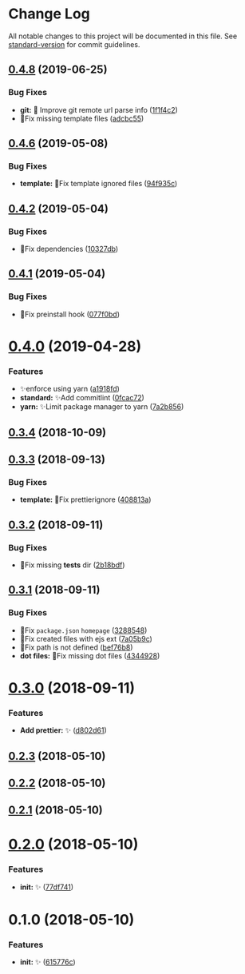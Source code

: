 # Change Log

All notable changes to this project will be documented in this file. See [standard-version](https://github.com/conventional-changelog/standard-version) for commit guidelines.

<a name="0.4.8"></a>
## [0.4.8](https://github.com/vivaxy/create-n/compare/v0.4.7...v0.4.8) (2019-06-25)


### Bug Fixes

* **git:** :bug: Improve git remote url parse info ([1f1f4c2](https://github.com/vivaxy/create-n/commit/1f1f4c2))
* :bug:Fix missing template files ([adcbc55](https://github.com/vivaxy/create-n/commit/adcbc55))



<a name="0.4.7"></a>
## [0.4.6](https://github.com/vivaxy/create-n/compare/v0.4.5...v0.4.6) (2019-05-08)


### Bug Fixes

* **template:** :bug:Fix template ignored files ([94f935c](https://github.com/vivaxy/create-n/commit/94f935c))


<a name="0.4.2"></a>
## [0.4.2](https://github.com/vivaxy/create-n/compare/v0.4.1...v0.4.2) (2019-05-04)


### Bug Fixes

* :bug:Fix dependencies ([10327db](https://github.com/vivaxy/create-n/commit/10327db))



<a name="0.4.1"></a>
## [0.4.1](https://github.com/vivaxy/create-n/compare/v0.4.0...v0.4.1) (2019-05-04)


### Bug Fixes

* :bug:Fix preinstall hook ([077f0bd](https://github.com/vivaxy/create-n/commit/077f0bd))



<a name="0.4.0"></a>
# [0.4.0](https://github.com/vivaxy/create-n/compare/v0.3.4...v0.4.0) (2019-04-28)


### Features

* :sparkles:enforce using yarn ([a1918fd](https://github.com/vivaxy/create-n/commit/a1918fd))
* **standard:** :sparkles:Add commitlint ([0fcac72](https://github.com/vivaxy/create-n/commit/0fcac72))
* **yarn:** :sparkles:Limit package manager to yarn ([7a2b856](https://github.com/vivaxy/create-n/commit/7a2b856))



<a name="0.3.4"></a>
## [0.3.4](https://github.com/vivaxy/create-n/compare/v0.3.3...v0.3.4) (2018-10-09)



<a name="0.3.3"></a>
## [0.3.3](https://github.com/vivaxy/create-n/compare/v0.3.2...v0.3.3) (2018-09-13)


### Bug Fixes

* **template:** :bug:Fix prettierignore ([408813a](https://github.com/vivaxy/create-n/commit/408813a))



<a name="0.3.2"></a>
## [0.3.2](https://github.com/vivaxy/create-n/compare/v0.3.1...v0.3.2) (2018-09-11)


### Bug Fixes

* :bug:Fix missing __tests__ dir ([2b18bdf](https://github.com/vivaxy/create-n/commit/2b18bdf))



<a name="0.3.1"></a>
## [0.3.1](https://github.com/vivaxy/create-n/compare/v0.3.0...v0.3.1) (2018-09-11)


### Bug Fixes

* :bug:Fix `package.json` `homepage` ([3288548](https://github.com/vivaxy/create-n/commit/3288548))
* :bug:Fix created files with ejs ext ([7a05b9c](https://github.com/vivaxy/create-n/commit/7a05b9c))
* :bug:Fix path is not defined ([bef76b8](https://github.com/vivaxy/create-n/commit/bef76b8))
* **dot files:** :bug:Fix missing dot files ([4344928](https://github.com/vivaxy/create-n/commit/4344928))



<a name="0.3.0"></a>
# [0.3.0](https://github.com/vivaxy/create-n/compare/v0.2.3...v0.3.0) (2018-09-11)


### Features

* **Add prettier:** :sparkles: ([d802d61](https://github.com/vivaxy/create-n/commit/d802d61))



<a name="0.2.3"></a>
## [0.2.3](https://github.com/vivaxy/create-n/compare/v0.2.2...v0.2.3) (2018-05-10)



<a name="0.2.2"></a>
## [0.2.2](https://github.com/vivaxy/create-n/compare/v0.2.1...v0.2.2) (2018-05-10)



<a name="0.2.1"></a>
## [0.2.1](https://github.com/vivaxy/create-n/compare/v0.2.0...v0.2.1) (2018-05-10)



<a name="0.2.0"></a>
# [0.2.0](https://github.com/vivaxy/create-n/compare/v0.1.0...v0.2.0) (2018-05-10)


### Features

* **init:** :sparkles: ([77df741](https://github.com/vivaxy/create-n/commit/77df741))



<a name="0.1.0"></a>
# 0.1.0 (2018-05-10)


### Features

* **init:** :sparkles: ([615776c](https://github.com/vivaxy/create-n/commit/615776c))
